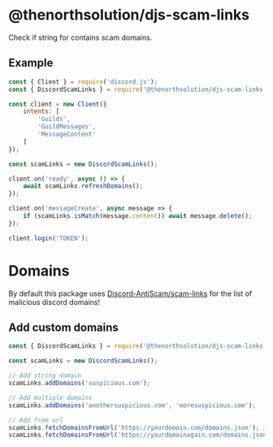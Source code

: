 # @thenorthsolution/djs-scam-links

Check if string for contains scam domains.

## Example

```js
const { Client } = require('discord.js');
const { DiscordScamLinks } = require('@thenorthsolution/djs-scam-links');

const client = new Client({
    intents: [
        'Guilds',
        'GuildMessages',
        'MessageContent'
    ]
});

const scamLinks = new DiscordScamLinks();

client.on('ready', async () => {
    await scamLinks.refreshDomains();
});

client.on('messageCreate', async message => {
    if (scamLinks.isMatch(message.content)) await message.delete();
});

client.login('TOKEN');
```

# Domains

By default this package uses [Discord-AntiScam/scam-links](https://github.com/Discord-AntiScam/scam-links/blob/main/list.json) for the list of malicious discord domains!

## Add custom domains

```js
const { DiscordScamLinks } = require('@thenorthsolution/djs-scam-links');

const scamLinks = new DiscordScamLinks();

// Add string domain
scamLinks.addDomains('suspicious.com');

// Add multiple domains
scamLinks.addDomains('anothersuspicious.com', 'moresuspicious.com');

// Add from url
scamLinks.fetchDomainsFromUrl('https://yourdomain.com/domains.json'); // Example content ["anothersuspicious.com", "moresuspicious.com"]
scamLinks.fetchDomainsFromUrl('https://yourdomainagain.com/domains.json', { dataParser: async data => (await data.json()).domains }); // Example content { "domains": ["anothersuspicious.com", "moresuspicious.com"] }
```